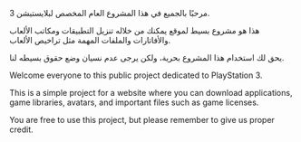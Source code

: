 
مرحبًا بالجميع في هذا المشروع العام المخصص لبلايستيشن 3.

هذا هو مشروع بسيط لموقع يمكنك من خلاله تنزيل التطبيقات ومكاتب الألعاب والأفاتارات والملفات المهمة مثل تراخيص الألعاب.

يحق لك استخدام هذا المشروع بحرية، ولكن يرجى عدم نسيان وضع حقوق بسيطه لنا.

Welcome everyone to this public project dedicated to PlayStation 3.

This is a simple project for a website where you can download applications, game libraries, avatars, and important files such as game licenses.

You are free to use this project, but please remember to give us proper credit.
